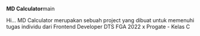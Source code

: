**MD Calculator**main

Hi...
MD Calculator merupakan sebuah project yang dibuat untuk memenuhi tugas individu dari Frontend Developer DTS FGA 2022 x Progate - Kelas C
